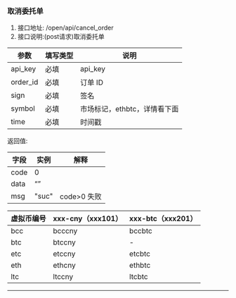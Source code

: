 ###  取消委托单

1. 接口地址: /open/api/cancel_order
2. 接口说明:(post请求)取消委托单

| 参数     | 填写类型 | 说明                         |
| -------- | -------- | ---------------------------- |
| api_key  | 必填     | api_key                      |
| order_id | 必填     | 订单 ID                      |
| sign     | 必填     | 签名                         |
| symbol   | 必填     | 市场标记，ethbtc，详情看下面 |
| time     | 必填     | 时间戳                       |

返回值:

| 字段 | 实例  | 解释        |
| ---- | ----- | ----------- |
| code | 0     |             |
| data | “”    |             |
| msg  | "suc" | code>0 失败 |

| 虚拟币编号 | xxx-cny（xxx101） | xxx-btc（xxx201） |
| ---------- | ----------------- | ----------------- |
| bcc        | bcccny            | bccbtc            |
| btc        | btccny            | -                 |
| etc        | etccny            | etcbtc            |
| eth        | ethcny            | ethbtc            |
| ltc        | ltccny            | ltcbtc            |

---